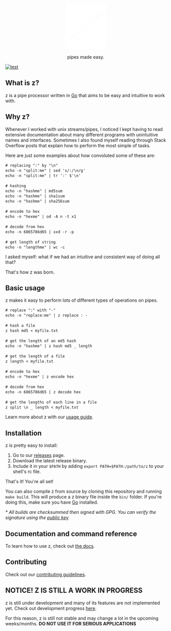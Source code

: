 <p align="center">
  <img alt="z logo" src="docs/img/logo.png" height="140" />
  <p align="center">pipes made easy.</p>
</p>

[![test](https://github.com/serramatutu/z/actions/workflows/test.yml/badge.svg)](https://github.com/serramatutu/z/actions/workflows/test.yml)

## What is z?
z is a pipe processor written in [Go](https://golang.org/) that aims to be easy and intuitive to work with.

## Why z?
Whenever I worked with unix streams/pipes, I noticed I kept having to read extensive documentation about many different programs with unintuitive names and interfaces. Sometimes I also found myself reading through Stack Overflow posts that explain how to perform the most simple of tasks.

Here are just some examples about how convoluted some of these are:

```
# replacing ":" by "\n"
echo -n "split:me" | sed 's/:/\n/g'
echo -n "split:me" | tr ':' $'\n'

# hashing 
echo -n "hashme" | md5sum
echo -n "hashme" | sha1sum
echo -n "hashme" | sha256sum

# encode to hex
echo -n "hexme" | od -A n -t x1

# decode from hex 
echo -n 6865786d65 | xxd -r -p

# get length of string
echo -n "lengthme" | wc -c
```

I asked myself: what if we had an intuitive and consistent way of doing all that?

That's how z was born.

## Basic usage

z makes it easy to perform lots of different types of operations on pipes.

```
# replace ":" with "-"
echo -n "replace:me" | z replace : -

# hash a file
z hash md5 < myfile.txt

# get the length of an md5 hash
echo -n "hashme" | z hash md5 _ length

# get the length of a file
z length < myfile.txt

# encode to hex
echo -n "hexme" | z encode hex

# decode from hex 
echo -n 6865786d65 | z decode hex

# get the lengths of each line in a file
z split \n _ length < myfile.txt
```

Learn more about z with our [usage guide](https://serramatutu.github.io/z/docs/usage/).


## Installation
z is pretty easy to install:
1. Go to our [releases](https://github.com/serramatutu/z/releases) page.
2. Download the latest release binary.
3. Include it in your `$PATH` by adding `export PATH=$PATH:/path/to/z` to your shell's rc file.

That's it! You're all set!

You can also compile z from source by cloning this repository and running `make build`. This will produce a z binary file inside the `bin/` folder. If you're doing this, make sure you have [Go](https://golang.org/) installed.

_* All builds are checksummed then signed with GPG. You can verify the signature using the [public key](./pubkey.asc)_

## Documentation and command reference

To learn how to use z, check out [the docs](https://serramatutu.github.io/z/docs/).

## Contributing

Check out our [contributing guidelines](https://serramatutu.github.io/z/contribute/).

## NOTICE! Z IS STILL A WORK IN PROGRESS 
z is still under development and many of its features are not implemented yet. Check out development progress [here](./TODO.md).

For this reason, z is still not stable and may change a lot in the upcoming weeks/months. **DO NOT USE IT FOR SERIOUS APPLICATIONS**
